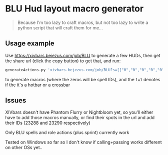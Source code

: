 # BLU Hud layout macro generator
> Because I'm too lazy to craft macros, but not too lazy to write a python script that will craft them for me...

## Usage example

Use https://xivbars.bejezus.com/job/BLU to generate a few HUDs, then get the share url (click the copy button) to get that, and run:

```sh
generateActions.py 'xivbars.bejezus.com/job/BLU?s=[["0","0","0","0","0","0","0","0","0","0","0","0","0","0","0","0"],["0","0","0","0","0","0","0","0","0","0","0","0","0","0","0","0"],["0","0","0","0","0","0","0","0","0","0","0","0","0","0","0","0"],["0","0","0","0","0","0","0","0","0","0","0","0","0","0","0","0"]]&l=1'
```

to generate macros (where the zeros will be spell IDs), and the `l=1` denotes if the it's a hotbar or a crossbar

## Issues
XIVbars doesn't have Phantom Flurry or Nightbloom yet, so you'll either have to add those macros manually, or find their spots in the url and add their IDs (23288 and 23290 respectively)

Only BLU spells and role actions (plus sprint) currently work

Tested on Windows so far so I don't know if calling+passing works different on other OSs yet..